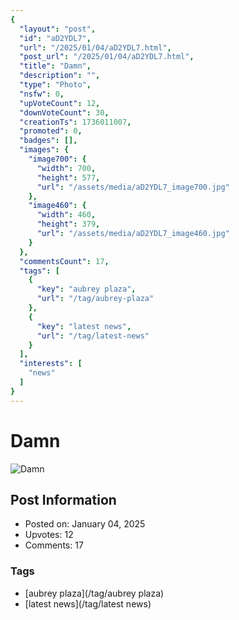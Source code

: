```yaml
---
{
  "layout": "post",
  "id": "aD2YDL7",
  "url": "/2025/01/04/aD2YDL7.html",
  "post_url": "/2025/01/04/aD2YDL7.html",
  "title": "Damn",
  "description": "",
  "type": "Photo",
  "nsfw": 0,
  "upVoteCount": 12,
  "downVoteCount": 30,
  "creationTs": 1736011007,
  "promoted": 0,
  "badges": [],
  "images": {
    "image700": {
      "width": 700,
      "height": 577,
      "url": "/assets/media/aD2YDL7_image700.jpg"
    },
    "image460": {
      "width": 460,
      "height": 379,
      "url": "/assets/media/aD2YDL7_image460.jpg"
    }
  },
  "commentsCount": 17,
  "tags": [
    {
      "key": "aubrey plaza",
      "url": "/tag/aubrey-plaza"
    },
    {
      "key": "latest news",
      "url": "/tag/latest-news"
    }
  ],
  "interests": [
    "news"
  ]
}
---
```


# Damn

![Damn](/assets/media/aD2YDL7_image700.jpg)

## Post Information

- Posted on: January 04, 2025
- Upvotes: 12
- Comments: 17

### Tags

- [aubrey plaza](/tag/aubrey plaza)
- [latest news](/tag/latest news)
